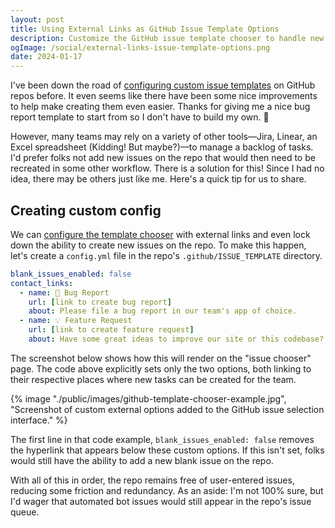 ```yaml
---
layout: post
title: Using External Links as GitHub Issue Template Options
description: Customize the GitHub issue template chooser to handle new bug reports or feature requests in a team's preferred task management app.
ogImage: /social/external-links-issue-template-options.png
date: 2024-01-17
---
```


I've been down the road of [configuring custom issue templates](https://docs.github.com/en/communities/using-templates-to-encourage-useful-issues-and-pull-requests/configuring-issue-templates-for-your-repository) on GitHub repos before. It even seems like there have been some nice improvements to help make creating them even easier. Thanks for giving me a nice bug report template to start from so I don't have to build my own. 🐛

However, many teams may rely on a variety of other tools—Jira, Linear, an Excel spreadsheet (Kidding! But maybe?)—to manage a backlog of tasks. I'd prefer folks not add new issues on the repo that would then need to be recreated in some other workflow. There is a solution for this! Since I had no idea, there may be others just like me. Here's a quick tip for us to share.

## Creating custom config

We can [configure the template chooser](https://docs.github.com/en/communities/using-templates-to-encourage-useful-issues-and-pull-requests/configuring-issue-templates-for-your-repository#configuring-the-template-chooser) with external links and even lock down the ability to create new issues on the repo. To make this happen, let's create a `config.yml` file in the repo's `.github/ISSUE_TEMPLATE` directory.

```yaml
blank_issues_enabled: false
contact_links:
  - name: 🐛 Bug Report
    url: [link to create bug report]
    about: Please file a bug report in our team's app of choice.
  - name: 💡 Feature Request
    url: [link to create feature request]
    about: Have some great ideas to improve our site or this codebase? Open a new feature request in our team's app of choice.
```

The screenshot below shows how this will render on the "issue chooser" page. The code above explicitly sets only the two options, both linking to their respective places where new tasks can be created for the team.

{% image "./public/images/github-template-chooser-example.jpg", "Screenshot of custom external options added to the GitHub issue selection interface." %}

The first line in that code example, `blank_issues_enabled: false` removes the hyperlink that appears below these custom options. If this isn't set, folks would still have the ability to add a new blank issue on the repo.

With all of this in order, the repo remains free of user-entered issues, reducing some friction and redundancy. As an aside: I'm not 100% sure, but I'd wager that automated bot issues would still appear in the repo's issue queue.
